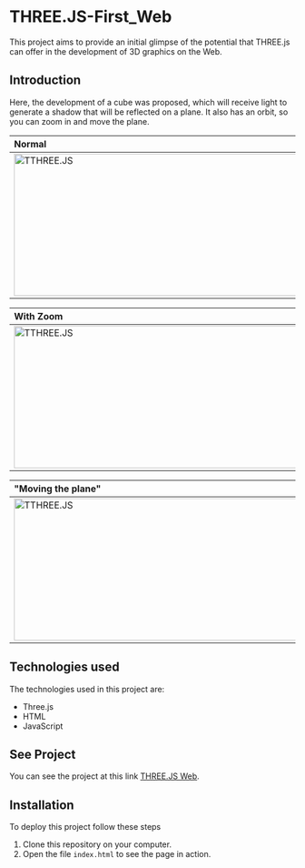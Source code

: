 # THREE.JS-First_Web
This project aims to provide an initial glimpse of the potential that THREE.js can offer in the development of 3D graphics on the Web.

## Introduction
Here, the development of a cube was proposed, which will receive light to generate a shadow that will be reflected on a plane. It also has an orbit, so you can zoom in and move the plane.

| **Normal** | 
| :-------- |
| <img src="https://user-images.githubusercontent.com/113632465/227679751-61678c62-4a1e-45a7-ac6d-6ccff701c002.png" alt="TTHREE.JS" width="500" height="250" /> |

| **With Zoom** | 
| :-------- |
| <img src="https://user-images.githubusercontent.com/113632465/227679876-1b3e0d02-204c-4f2d-833e-c2c39582dc59.png" alt="TTHREE.JS" width="500" height="250" /> |

| **"Moving the plane"** | 
| :-------- |
| <img src="https://user-images.githubusercontent.com/113632465/227679897-e480b1ba-21be-4568-923d-dfe57c69a504.png" alt="TTHREE.JS" width="500" height="250" /> |

## Technologies used 

The technologies used in this project are:

 - Three.js
 - HTML
 - JavaScript

## See Project

You can see the project at this link [THREE.JS Web](https://three-js-cube-in-the-plane.netlify.app/).

## Installation

To deploy this project follow these steps

1. Clone this repository on your computer.
2. Open the file `index.html` to see the page in action.
